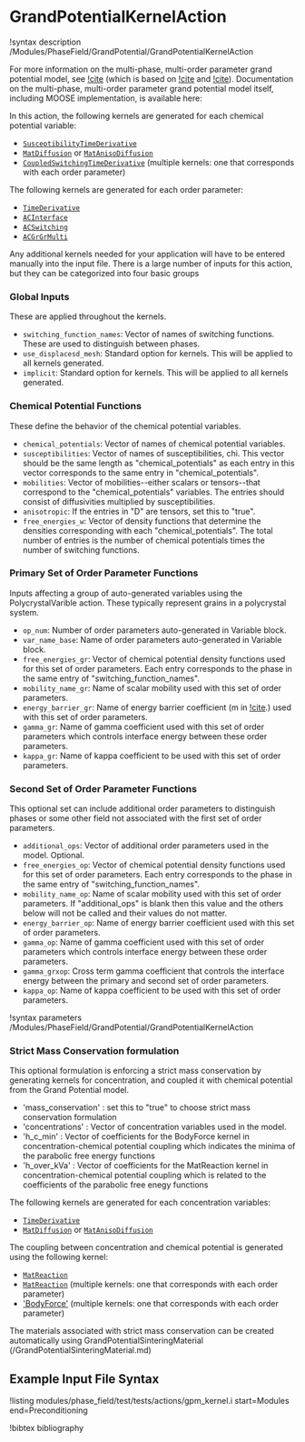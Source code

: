 # GrandPotentialKernelAction

!syntax description /Modules/PhaseField/GrandPotential/GrandPotentialKernelAction


For more information on the multi-phase, multi-order parameter grand potential model, see [!cite](AagesenGP2018) (which is based on [!cite](plapp_unified_2011) and
[!cite](moelans_quantitative_2008)). Documentation on the multi-phase, multi-order parameter grand potential model itself, including MOOSE implementation, is available here:

[](/GrandPotentialMultiphase.md)

In this action, the following kernels are generated for each chemical potential variable:

- [`SusceptibilityTimeDerivative`](/SusceptibilityTimeDerivative.md)
- [`MatDiffusion`](/MatDiffusion.md) or [`MatAnisoDiffusion`](/MatAnisoDiffusion.md)
- [`CoupledSwitchingTimeDerivative`](/CoupledSwitchingTimeDerivative.md) (multiple kernels: one that corresponds with each order parameter)

The following kernels are generated for each order parameter:

- [`TimeDerivative`](/TimeDerivative.md)
- [`ACInterface`](/ACInterface.md)
- [`ACSwitching`](/ACSwitching.md)
- [`ACGrGrMulti`](/ACGrGrMulti.md)

Any additional kernels needed for your application will have to be entered manually into the input file.
There is a large number of inputs for this action, but they can be categorized into four
basic groups

### Global Inputs

These are applied throughout the kernels.

- `switching_function_names`: Vector of names of switching functions. These are used to distinguish between phases.
- `use_displacesd_mesh`: Standard option for kernels. This will be applied to all kernels generated.
- `implicit`: Standard option for kernels. This will be applied to all kernels generated.

### Chemical Potential Functions

These define the behavior of the chemical potential variables.

- `chemical_potentials`: Vector of names of chemical potential variables.
- `susceptibilities`: Vector of names of susceptibilities, chi. This vector should be the same length as "chemical_potentials" as each entry in this vector corresponds to the same entry in "chemical_potentials".
- `mobilities`: Vector of mobilities--either scalars or tensors--that correspond to the "chemical_potentials" variables. The entries should consist of diffusivities multiplied by susceptibilities.
- `anisotropic`: If the entries in "D" are tensors, set this to "true".
- `free_energies_w`: Vector of density functions that determine the densities corresponding with each "chemical_potentials". The total number of entries is the number of chemical potentials times the number of switching functions.

### Primary Set of Order Parameter Functions

Inputs affecting a group of auto-generated variables using the PolycrystalVarible
action. These typically represent grains in a polycrystal system.

- `op_num`: Number of order parameters auto-generated in Variable block.
- `var_name_base`: Name of order parameters auto-generated in Variable block.
- `free_energies_gr`: Vector of chemical potential density functions used for this set of order parameters. Each entry corresponds to the phase in the same entry of "switching_function_names".
- `mobility_name_gr`: Name of scalar mobility used with this set of order parameters.
- `energy_barrier_gr`: Name of energy barrier coefficient (m in [!cite](moelans_quantitative_2008).) used with this set of order parameters.
- `gamma_gr`: Name of gamma coefficient used with this set of order parameters which controls interface energy between these order parameters.
- `kappa_gr`: Name of kappa coefficient to be used with this set of order parameters.

### Second Set of Order Parameter Functions

This optional set can include additional order parameters to distinguish phases
or some other field not associated with the first set of order parameters.

- `additional_ops`: Vector of additional order parameters used in the model. Optional.
- `free_energies_op`: Vector of chemical potential density functions used for this set of order parameters. Each entry corresponds to the phase in the same entry of "switching_function_names".
- `mobility_name_op`: Name of scalar mobility used with this set of order parameters. If "additional_ops" is blank then this value and the others below will not be called and their values do not matter.
- `energy_barrier_op`: Name of energy barrier coefficient used with this set of order parameters.
- `gamma_op`: Name of gamma coefficient used with this set of order parameters which controls interface energy between these order parameters.
- `gamma_grxop`: Cross term gamma coefficient that controls the interface energy between the primary and second set of order parameters.
- `kappa_op`: Name of kappa coefficient to be used with this set of order parameters.

!syntax parameters /Modules/PhaseField/GrandPotential/GrandPotentialKernelAction

### Strict Mass Conservation formulation

This optional formulation is enforcing a strict mass conservation by generating kernels for concentration, 
and coupled it with chemical potential from the Grand Potential model.

- 'mass_conservation' : set this to "true" to choose strict mass conservation formulation
- 'concentrations' : Vector of concentration variables used in the model.
- 'h_c_min' : Vector of coefficients for the BodyForce kernel in concentration-chemical potential coupling which indicates the minima of the parabolic free energy functions
- 'h_over_kVa' : Vector of coefficients for the MatReaction kernel in concentration-chemical potential coupling which is related to the coefficients of the parabolic free enegy functions

The following kernels are generated for each concentration variables:

- [`TimeDerivative`](/TimeDerivative.md)
- [`MatDiffusion`](/MatDiffusion.md) or [`MatAnisoDiffusion`](/MatAnisoDiffusion.md)

The coupling between concentration and chemical potential is generated using the following kernel:

- [`MatReaction`](/MatReaction.md) 
- [`MatReaction`](/MatReaction.md) (multiple kernels: one that corresponds with each order parameter)
- ['BodyForce'](/BodyForce.md) (multiple kernels: one that corresponds with each order parameter)

The materials associated with strict mass conservation can be created automatically using GrandPotentialSinteringMaterial (/GrandPotentialSinteringMaterial.md)

## Example Input File Syntax

!listing modules/phase_field/test/tests/actions/gpm_kernel.i
    start=Modules
    end=Preconditioning

!bibtex bibliography
